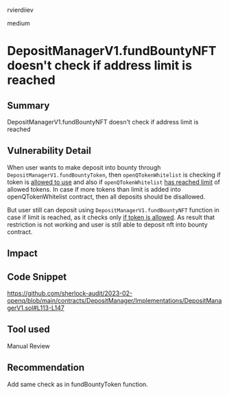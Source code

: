rvierdiiev

medium

# DepositManagerV1.fundBountyNFT doesn't check if address limit is reached

## Summary
DepositManagerV1.fundBountyNFT doesn't check if address limit is reached
## Vulnerability Detail
When user wants to make deposit into bounty through `DepositManagerV1.fundBountyToken`, then `openQTokenWhitelist` is checking if token is [allowed to use](https://github.com/sherlock-audit/2023-02-openq/blob/main/contracts/DepositManager/Implementations/DepositManagerV1.sol#L45) and also if `openQTokenWhitelist` [has reached limit](https://github.com/sherlock-audit/2023-02-openq/blob/main/contracts/DepositManager/Implementations/DepositManagerV1.sol#L47) of allowed tokens.
In case if more tokens than limit is added into openQTokenWhitelist contract, then all deposits should be disallowed.

But user still can deposit using `DepositManagerV1.fundBountyNFT` function in case if limit is reached, as it checks only [if token is allowed](fundBountyNFT). 
As result that restriction is not working and user is still able to deposit nft into bounty contract.
## Impact

## Code Snippet
https://github.com/sherlock-audit/2023-02-openq/blob/main/contracts/DepositManager/Implementations/DepositManagerV1.sol#L113-L147

## Tool used

Manual Review

## Recommendation
Add same check as in fundBountyToken function.